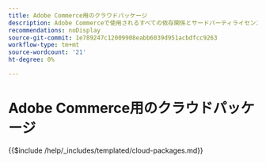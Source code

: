 ```yaml
---
title: Adobe Commerce用のクラウドパッケージ
description: Adobe Commerceで使用されるすべての依存関係とサードパーティライセンスについて説明します。
recommendations: noDisplay
source-git-commit: 1e789247c12009908eabb6039d951acbdfcc9263
workflow-type: tm+mt
source-wordcount: '21'
ht-degree: 0%

---
```


# Adobe Commerce用のクラウドパッケージ

{{$include /help/_includes/templated/cloud-packages.md}}

